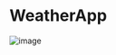 # WeatherApp

![image](https://github.com/Sumit-Jangir/WeatherApp/assets/154914060/5193aa76-f99c-4758-9851-5f90b4d34017)
